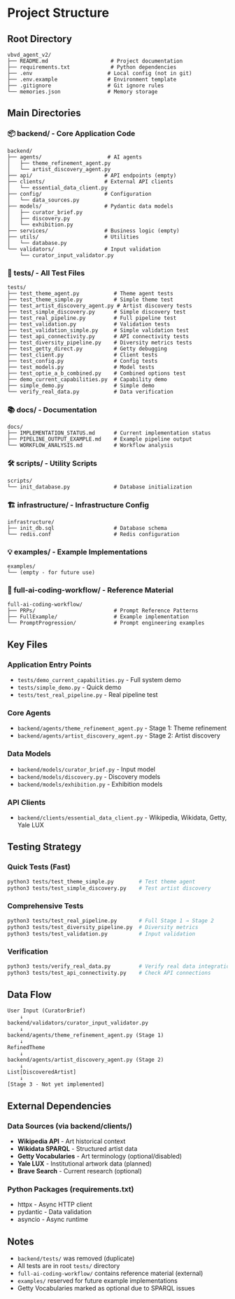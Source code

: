 # Project Structure

## Root Directory
```
vbvd_agent_v2/
├── README.md                    # Project documentation
├── requirements.txt             # Python dependencies
├── .env                        # Local config (not in git)
├── .env.example                # Environment template
├── .gitignore                  # Git ignore rules
└── memories.json               # Memory storage
```

## Main Directories

### 📦 backend/ - Core Application Code
```
backend/
├── agents/                     # AI agents
│   ├── theme_refinement_agent.py
│   └── artist_discovery_agent.py
├── api/                       # API endpoints (empty)
├── clients/                   # External API clients
│   └── essential_data_client.py
├── config/                    # Configuration
│   └── data_sources.py
├── models/                    # Pydantic data models
│   ├── curator_brief.py
│   ├── discovery.py
│   └── exhibition.py
├── services/                  # Business logic (empty)
├── utils/                     # Utilities
│   └── database.py
└── validators/                # Input validation
    └── curator_input_validator.py
```

### 🧪 tests/ - All Test Files
```
tests/
├── test_theme_agent.py           # Theme agent tests
├── test_theme_simple.py          # Simple theme test
├── test_artist_discovery_agent.py # Artist discovery tests
├── test_simple_discovery.py      # Simple discovery test
├── test_real_pipeline.py         # Full pipeline test
├── test_validation.py            # Validation tests
├── test_validation_simple.py     # Simple validation test
├── test_api_connectivity.py      # API connectivity tests
├── test_diversity_pipeline.py    # Diversity metrics tests
├── test_getty_direct.py          # Getty debugging
├── test_client.py                # Client tests
├── test_config.py                # Config tests
├── test_models.py                # Model tests
├── test_optie_a_b_combined.py    # Combined options test
├── demo_current_capabilities.py  # Capability demo
├── simple_demo.py                # Simple demo
└── verify_real_data.py           # Data verification
```

### 📚 docs/ - Documentation
```
docs/
├── IMPLEMENTATION_STATUS.md      # Current implementation status
├── PIPELINE_OUTPUT_EXAMPLE.md    # Example pipeline output
└── WORKFLOW_ANALYSIS.md          # Workflow analysis
```

### 🛠️ scripts/ - Utility Scripts
```
scripts/
└── init_database.py              # Database initialization
```

### 🏗️ infrastructure/ - Infrastructure Config
```
infrastructure/
├── init_db.sql                   # Database schema
└── redis.conf                    # Redis configuration
```

### 💡 examples/ - Example Implementations
```
examples/
└── (empty - for future use)
```

### 📖 full-ai-coding-workflow/ - Reference Material
```
full-ai-coding-workflow/
├── PRPs/                         # Prompt Reference Patterns
├── FullExample/                  # Example implementation
└── PromptProgression/            # Prompt engineering examples
```

## Key Files

### Application Entry Points
- `tests/demo_current_capabilities.py` - Full system demo
- `tests/simple_demo.py` - Quick demo
- `tests/test_real_pipeline.py` - Real pipeline test

### Core Agents
- `backend/agents/theme_refinement_agent.py` - Stage 1: Theme refinement
- `backend/agents/artist_discovery_agent.py` - Stage 2: Artist discovery

### Data Models
- `backend/models/curator_brief.py` - Input model
- `backend/models/discovery.py` - Discovery models
- `backend/models/exhibition.py` - Exhibition models

### API Clients
- `backend/clients/essential_data_client.py` - Wikipedia, Wikidata, Getty, Yale LUX

## Testing Strategy

### Quick Tests (Fast)
```bash
python3 tests/test_theme_simple.py        # Test theme agent
python3 tests/test_simple_discovery.py    # Test artist discovery
```

### Comprehensive Tests
```bash
python3 tests/test_real_pipeline.py       # Full Stage 1 → Stage 2
python3 tests/test_diversity_pipeline.py  # Diversity metrics
python3 tests/test_validation.py          # Input validation
```

### Verification
```bash
python3 tests/verify_real_data.py         # Verify real data integration
python3 tests/test_api_connectivity.py    # Check API connections
```

## Data Flow

```
User Input (CuratorBrief)
    ↓
backend/validators/curator_input_validator.py
    ↓
backend/agents/theme_refinement_agent.py (Stage 1)
    ↓
RefinedTheme
    ↓
backend/agents/artist_discovery_agent.py (Stage 2)
    ↓
List[DiscoveredArtist]
    ↓
[Stage 3 - Not yet implemented]
```

## External Dependencies

### Data Sources (via backend/clients/)
- **Wikipedia API** - Art historical context
- **Wikidata SPARQL** - Structured artist data
- **Getty Vocabularies** - Art terminology (optional/disabled)
- **Yale LUX** - Institutional artwork data (planned)
- **Brave Search** - Current research (optional)

### Python Packages (requirements.txt)
- httpx - Async HTTP client
- pydantic - Data validation
- asyncio - Async runtime

## Notes

- `backend/tests/` was removed (duplicate)
- All tests are in root `tests/` directory
- `full-ai-coding-workflow/` contains reference material (external)
- `examples/` reserved for future example implementations
- Getty Vocabularies marked as optional due to SPARQL issues
